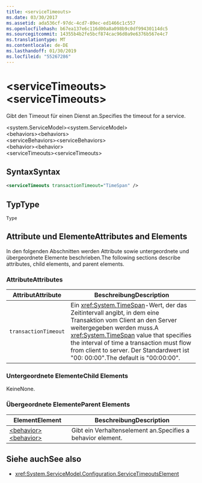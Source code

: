 ```yaml
---
title: <serviceTimeouts>
ms.date: 03/30/2017
ms.assetid: ada536cf-97dc-4cd7-89ec-ed1466c1c557
ms.openlocfilehash: b67ea137e6c116d00a8a098b9c0df99430114dc5
ms.sourcegitcommit: 14355b4b2fe5bcf874cac96d0a9e6376b567e4c7
ms.translationtype: MT
ms.contentlocale: de-DE
ms.lasthandoff: 01/30/2019
ms.locfileid: "55267286"
---
```

# <a name="servicetimeouts"></a><span data-ttu-id="07611-101">\<serviceTimeouts></span><span class="sxs-lookup"><span data-stu-id="07611-101">\<serviceTimeouts></span></span>
<span data-ttu-id="07611-102">Gibt den Timeout für einen Dienst an.</span><span class="sxs-lookup"><span data-stu-id="07611-102">Specifies the timeout for a service.</span></span>  
  
 <span data-ttu-id="07611-103">\<system.ServiceModel></span><span class="sxs-lookup"><span data-stu-id="07611-103">\<system.ServiceModel></span></span>  
<span data-ttu-id="07611-104">\<behaviors></span><span class="sxs-lookup"><span data-stu-id="07611-104">\<behaviors></span></span>  
<span data-ttu-id="07611-105">\<serviceBehaviors></span><span class="sxs-lookup"><span data-stu-id="07611-105">\<serviceBehaviors></span></span>  
<span data-ttu-id="07611-106">\<behavior></span><span class="sxs-lookup"><span data-stu-id="07611-106">\<behavior></span></span>  
<span data-ttu-id="07611-107">\<serviceTimeouts></span><span class="sxs-lookup"><span data-stu-id="07611-107">\<serviceTimeouts></span></span>  
  
## <a name="syntax"></a><span data-ttu-id="07611-108">Syntax</span><span class="sxs-lookup"><span data-stu-id="07611-108">Syntax</span></span>  
  
```xml  
<serviceTimeouts transactionTimeout="TimeSpan" />
```  
  
## <a name="type"></a><span data-ttu-id="07611-109">Typ</span><span class="sxs-lookup"><span data-stu-id="07611-109">Type</span></span>  
 `Type`  
  
## <a name="attributes-and-elements"></a><span data-ttu-id="07611-110">Attribute und Elemente</span><span class="sxs-lookup"><span data-stu-id="07611-110">Attributes and Elements</span></span>  
 <span data-ttu-id="07611-111">In den folgenden Abschnitten werden Attribute sowie untergeordnete und übergeordnete Elemente beschrieben.</span><span class="sxs-lookup"><span data-stu-id="07611-111">The following sections describe attributes, child elements, and parent elements.</span></span>  
  
### <a name="attributes"></a><span data-ttu-id="07611-112">Attribute</span><span class="sxs-lookup"><span data-stu-id="07611-112">Attributes</span></span>  
  
|<span data-ttu-id="07611-113">Attribut</span><span class="sxs-lookup"><span data-stu-id="07611-113">Attribute</span></span>|<span data-ttu-id="07611-114">Beschreibung</span><span class="sxs-lookup"><span data-stu-id="07611-114">Description</span></span>|  
|---------------|-----------------|  
|`transactionTimeout`|<span data-ttu-id="07611-115">Ein <xref:System.TimeSpan>-Wert, der das Zeitintervall angibt, in dem eine Transaktion vom Client an den Server weitergegeben werden muss.</span><span class="sxs-lookup"><span data-stu-id="07611-115">A <xref:System.TimeSpan> value that specifies the interval of time a transaction must flow from client to server.</span></span> <span data-ttu-id="07611-116">Der Standardwert ist "00: 00:00".</span><span class="sxs-lookup"><span data-stu-id="07611-116">The default is "00:00:00".</span></span>|  
  
### <a name="child-elements"></a><span data-ttu-id="07611-117">Untergeordnete Elemente</span><span class="sxs-lookup"><span data-stu-id="07611-117">Child Elements</span></span>  
 <span data-ttu-id="07611-118">Keine</span><span class="sxs-lookup"><span data-stu-id="07611-118">None.</span></span>  
  
### <a name="parent-elements"></a><span data-ttu-id="07611-119">Übergeordnete Elemente</span><span class="sxs-lookup"><span data-stu-id="07611-119">Parent Elements</span></span>  
  
|<span data-ttu-id="07611-120">Element</span><span class="sxs-lookup"><span data-stu-id="07611-120">Element</span></span>|<span data-ttu-id="07611-121">Beschreibung</span><span class="sxs-lookup"><span data-stu-id="07611-121">Description</span></span>|  
|-------------|-----------------|  
|[<span data-ttu-id="07611-122">\<behavior></span><span class="sxs-lookup"><span data-stu-id="07611-122">\<behavior></span></span>](../../../../../docs/framework/configure-apps/file-schema/wcf/behavior-of-endpointbehaviors.md)|<span data-ttu-id="07611-123">Gibt ein Verhaltenselement an.</span><span class="sxs-lookup"><span data-stu-id="07611-123">Specifies a behavior element.</span></span>|  
  
## <a name="see-also"></a><span data-ttu-id="07611-124">Siehe auch</span><span class="sxs-lookup"><span data-stu-id="07611-124">See also</span></span>
- <xref:System.ServiceModel.Configuration.ServiceTimeoutsElement>
